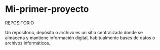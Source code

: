 # Mi-primer-proyecto

REPOSITORIO

Un repositorio, depósito o archivo es un sitio centralizado donde se almacena y mantiene información digital, habitualmente bases de datos o archivos informáticos.
